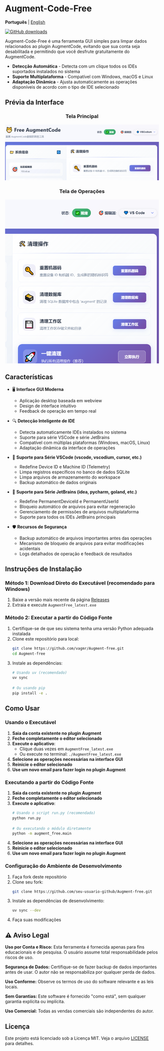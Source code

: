# Augment-Code-Free

**Português** | [English](README_EN.md)

[![GitHub downloads](https://img.shields.io/github/downloads/vagmr/Augment-Code-free/total)](https://github.com/vagmr/Augment-Code-free/releases)

Augment-Code-Free é uma ferramenta GUI simples para limpar dados relacionados ao plugin AugmentCode, evitando que sua conta seja desabilitada e permitindo que você desfrute gratuitamente do AugmentCode.

- **Detecção Automática** - Detecta com um clique todos os IDEs suportados instalados no sistema
- **Suporte Multiplataforma** - Compatível com Windows, macOS e Linux
- **Adaptação Dinâmica** - Ajusta automaticamente as operações disponíveis de acordo com o tipo de IDE selecionado

## Prévia da Interface

<div align="center">

### Tela Principal
![Tela Principal](docs/ui2.png)

### Tela de Operações
![Tela de Operações](docs/ui.png)

</div>

## Características

- 🖥️ **Interface GUI Moderna**
  - Aplicação desktop baseada em webview
  - Design de interface intuitivo
  - Feedback de operação em tempo real

- 🔍 **Detecção Inteligente de IDE**
  - Detecta automaticamente IDEs instalados no sistema
  - Suporte para série VSCode e série JetBrains
  - Compatível com múltiplas plataformas (Windows, macOS, Linux)
  - Adaptação dinâmica da interface de operações

- 💙 **Suporte para Série VSCode (vscode, vscodium, cursor, etc.)**
  - Redefine Device ID e Machine ID (Telemetry)
  - Limpa registros específicos no banco de dados SQLite
  - Limpa arquivos de armazenamento do workspace
  - Backup automático de dados originais

- 🧠 **Suporte para Série JetBrains (idea, pycharm, goland, etc.)**
  - Redefine PermanentDeviceId e PermanentUserId
  - Bloqueio automático de arquivos para evitar regeneração
  - Gerenciamento de permissões de arquivos multiplataforma
  - Suporte para todos os IDEs JetBrains principais

- 🛡️ **Recursos de Segurança**
  - Backup automático de arquivos importantes antes das operações
  - Mecanismo de bloqueio de arquivos para evitar modificações acidentais
  - Logs detalhados de operação e feedback de resultados


## Instruções de Instalação

### Método 1: Download Direto do Executável (recomendado para Windows)

1. Baixe a versão mais recente da página [Releases](https://github.com/vagmr/Augment-free/releases)
2. Extraia e execute `AugmentFree_latest.exe`

### Método 2: Executar a partir do Código Fonte

1. Certifique-se de que seu sistema tenha uma versão Python adequada instalada
2. Clone este repositório para local:
   ```bash
   git clone https://github.com/vagmr/Augment-free.git
   cd Augment-free
   ```
3. Instale as dependências:
   ```bash
   # Usando uv (recomendado)
   uv sync

   # Ou usando pip
   pip install -e .
   ```

## Como Usar

### Usando o Executável

1. **Saia da conta existente no plugin Augment**
2. **Feche completamente o editor selecionado**
3. **Execute o aplicativo**:
   - Clique duas vezes em `AugmentFree_latest.exe`
   - Ou execute no terminal: `./AugmentFree_latest.exe`
4. **Selecione as operações necessárias na interface GUI**
5. **Reinicie o editor selecionado**
6. **Use um novo email para fazer login no plugin Augment**

### Executando a partir do Código Fonte

1. **Saia da conta existente no plugin Augment**
2. **Feche completamente o editor selecionado**
3. **Execute o aplicativo**:
   ```bash
   # Usando o script run.py (recomendado)
   python run.py

   # Ou executando o módulo diretamente
   python -m augment_free.main
   ```
4. **Selecione as operações necessárias na interface GUI**
5. **Reinicie o editor selecionado**
6. **Use um novo email para fazer login no plugin Augment**



### Configuração do Ambiente de Desenvolvimento

1. Faça fork deste repositório
2. Clone seu fork:
   ```bash
   git clone https://github.com/seu-usuario-github/Augment-free.git
   ```
3. Instale as dependências de desenvolvimento:
   ```bash
   uv sync --dev
   ```
4. Faça suas modificações

## ⚠️ Aviso Legal

**Uso por Conta e Risco:** Esta ferramenta é fornecida apenas para fins educacionais e de pesquisa. O usuário assume total responsabilidade pelos riscos de uso.

**Segurança de Dados:** Certifique-se de fazer backup de dados importantes antes de usar. O autor não se responsabiliza por qualquer perda de dados.

**Uso Conforme:** Observe os termos de uso do software relevante e as leis locais.

**Sem Garantias:** Este software é fornecido "como está", sem qualquer garantia explícita ou implícita.

**Uso Comercial:** Todas as vendas comerciais são independentes do autor.

## Licença

Este projeto está licenciado sob a Licença MIT. Veja o arquivo [LICENSE](LICENSE) para detalhes.